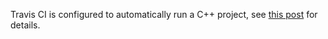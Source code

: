 Travis CI is configured to automatically run a C++ project, see [this post](https://iamsorush.com/travis-ci-cpp) for details.